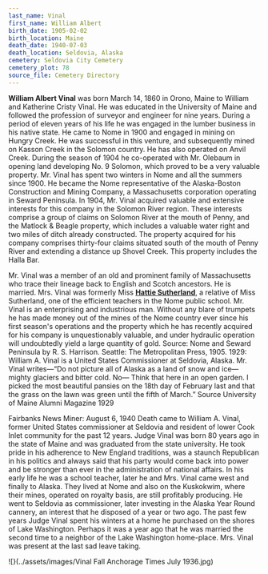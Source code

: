 ```yaml
---
last_name: Vinal
first_name: William Albert
birth_date: 1905-02-02
birth_location: Maine
death_date: 1940-07-03
death_location: Seldovia, Alaska
cemetery: Seldovia City Cemetery
cemetery_plot: 78
source_file: Cemetery Directory
---
```

**William Albert Vinal** was born March 14, 1860 in Orono, Maine to William and Katherine Cristy Vinal. He was educated in the University of Maine and followed the profession of surveyor and engineer for nine years. During a period of eleven years of his life he was engaged in the lumber business in his native state. He came to Nome in 1900 and engaged in mining on Hungry Creek. He was successful in this venture, and subsequently mined on Kasson Creek in the Solomon country. He has also operated on Anvil Creek. During the season of 1904 he co-operated with Mr. Olebaum in opening land developing No. 9 Solomon, which proved to be a very valuable property. Mr. Vinal has spent two winters in Nome and all the summers since 1900. He became the Nome representative of the Alaska-Boston Construction and Mining Company, a Massachusetts corporation operating in Seward Peninsula. In 1904, Mr. Vinal acquired valuable and extensive interests for this company in the Solomon River region. These interests comprise a group of claims on Solomon River at the mouth of Penny, and the Matlock & Beagle property, which includes a valuable water right and two miles of ditch already constructed. 
The property acquired for his company comprises thirty-four claims situated south of the mouth of Penny River and extending a distance up Shovel Creek. This property includes the Halla Bar. 

Mr. Vinal was a member of an old and prominent family of Massachusetts who trace their lineage back to English and Scotch ancestors. He is married. Mrs. Vinal was formerly Miss [**Hattie Sutherland**](./Vinal_Harriett_J_Sutherland.md), a relative of Miss Sutherland, one of the efficient teachers in the Nome public school. Mr. Vinal is an enterprising and industrious man. Without any blare of trumpets he has made money out of the mines of the Nome country ever since his first season's operations and the property which he has recently acquired for his company is unquestionably valuable, and under hydraulic operation will undoubtedly yield a large quantity of gold.  Source: Nome and Seward Peninsula by R. S. Harrison. Seattle: The Metropolitan Press, 1905.
1929: William A. Vinal is a United States Commissioner at Seldovia, Alaska. Mr. Vinal writes—“Do not picture all of Alaska as a land of snow and ice— mighty glaciers and bitter cold. No— Think that here in an open garden. I picked the most beautiful pansies on the 18th day of February last and that the grass on the lawn was green until the fifth of March.” Source University of Maine Alumni Magazine 1929

Fairbanks News Miner: August 6, 1940
Death came to William A. Vinal, former United States commissioner at Seldovia and resident of lower Cook Inlet community for the past 12 years.  Judge Vinal was born 80 years ago in the state of Maine and was graduated from the state university.  He took pride in his adherence to New England traditions, was a staunch Republican in his politics and always said that his party would come back into power and be stronger than ever in the administration of national affairs.  In his early life he was a school teacher, later he and Mrs. Vinal came west and finally to Alaska.  They lived at Nome and also on the Kuskokwim, where their mines, operated on royalty basis, are still profitably producing. He went to Seldovia as commissioner, later investing in the Alaska Year Round cannery, an interest that he disposed of a year or two ago.  The past few years Judge Vinal spent his winters at a home he purchased on the shores of Lake Washington.  Perhaps it was a year ago that he was married the second time to a neighbor of the Lake Washington home-place.  Mrs. Vinal was present at the last sad leave taking. 

![}(../assets/images/Vinal Fall Anchorage Times July 1936.jpg)

